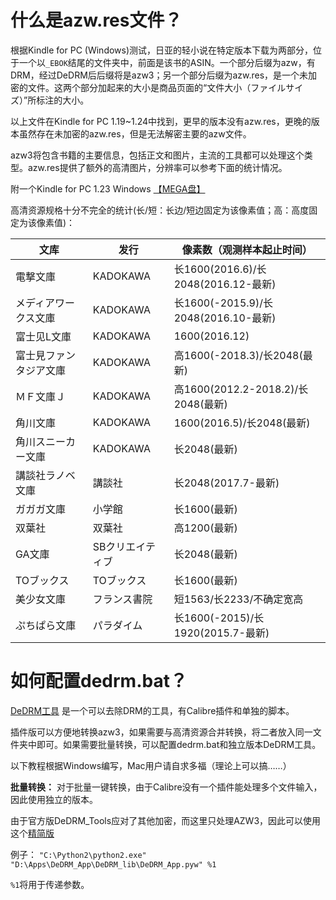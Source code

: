 # 什么是azw.res文件？
根据Kindle for PC (Windows)测试，日亚的轻小说在特定版本下载为两部分，位于一个以```_EBOK```结尾的文件夹中，前面是该书的ASIN。一个部分后缀为azw，有DRM，经过DeDRM后后缀将是azw3；另一个部分后缀为azw.res，是一个未加密的文件。这两个部分加起来的大小是商品页面的“文件大小（ファイルサイズ）”所标注的大小。

以上文件在Kindle for PC 1.19~1.24中找到，更早的版本没有azw.res，更晚的版本虽然存在未加密的azw.res，但是无法解密主要的azw文件。

azw3将包含书籍的主要信息，包括正文和图片，主流的工具都可以处理这个类型。azw.res提供了额外的高清图片，分辨率可以参考下面的统计情况。

附一个Kindle for PC 1.23 Windows [【MEGA盘】](https://mega.nz/#!t1ACHQgR!ZpiiF6G7fSwgYkXsi7_UGm2zYBpmkBDCaRqtLJnt3_E)

高清资源规格十分不完全的统计(长/短：长边/短边固定为该像素值；高：高度固定为该像素值)：

文库 | 发行 | 像素数（观测样本起止时间）
-|-|-
電撃文庫 | KADOKAWA | 长1600(2016.6)/长2048(2016.12-最新)
メディアワークス文庫 | KADOKAWA | 长1600(-2015.9)/长2048(2016.10-最新) 
富士见L文庫 | KADOKAWA | 1600(2016.12)
富士見ファンタジア文庫 | KADOKAWA | 高1600(-2018.3)/长2048(最新)
ＭＦ文庫Ｊ | KADOKAWA | 高1600(2012.2-2018.2)/长2048(最新)
角川文庫 | KADOKAWA | 1600(2016.5)/长2048(最新)
角川スニーカー文庫 | KADOKAWA | 长2048(最新)
講談社ラノベ文庫 | 講談社 | 长2048(2017.7-最新)
ガガガ文庫 | 小学館 | 长1600(最新)
双葉社 | 双葉社 | 高1200(最新)
GA文庫 | SBクリエイティブ | 长2048(最新)
TOブックス | TOブックス | 长1600(最新)
美少女文庫 | フランス書院 | 短1563/长2233/不确定宽高
ぷちぱら文庫 | パラダイム | 长1600(-2015)/长1920(2015.7-最新)

# 如何配置dedrm.bat？
[DeDRM工具](https://github.com/apprenticeharper/DeDRM_tools) 是一个可以去除DRM的工具，有Calibre插件和单独的脚本。

插件版可以方便地转换azw3，如果需要与高清资源合并转换，将二者放入同一文件夹中即可。如果需要批量转换，可以配置dedrm.bat和独立版本DeDRM工具。

以下教程根据Windows编写，Mac用户请自求多福（理论上可以搞……）

**批量转换：** 对于批量一键转换，由于Calibre没有一个插件能处理多个文件输入，因此使用独立的版本。

由于官方版DeDRM_Tools应对了其他加密，而这里只处理AZW3，因此可以使用这个[精简版](https://github.com/Aeroblast/AZW3_PC_DeDRM/releases) 

例子：
```"C:\Python2\python2.exe" "D:\Apps\DeDRM_App\DeDRM_lib\DeDRM_App.pyw" %1```

```%1```将用于传递参数。
